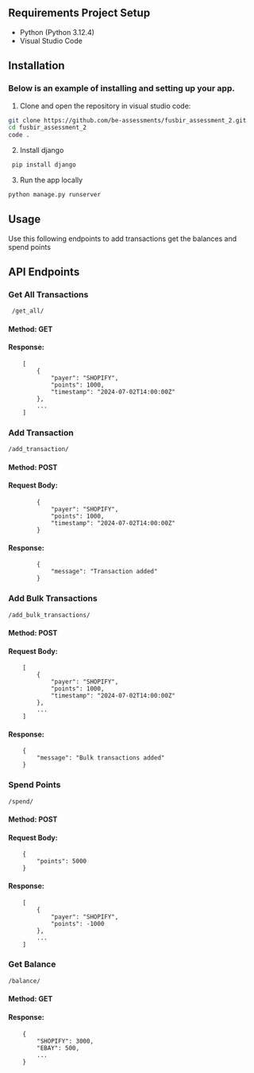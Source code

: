 ## Requirements Project Setup

- Python (Python 3.12.4)
- Visual Studio Code

## Installation
### Below is an example of installing and setting up your app.

1. Clone and open the repository in visual studio code:

```bash
git clone https://github.com/be-assessments/fusbir_assessment_2.git
cd fusbir_assessment_2
code .
```
2. Install django 
```bash
 pip install django
```
3. Run the app locally
```bash
python manage.py runserver
```

## Usage

Use this following endpoints to add transactions get the balances and spend points

## API Endpoints

### Get All Transactions
```bash
 /get_all/
 ```
 #### Method: GET 
#### Response:
        [
            {
                "payer": "SHOPIFY",
                "points": 1000,
                "timestamp": "2024-07-02T14:00:00Z"
            },
            ...
        ]
 ### Add Transaction 
 ```bash  
 /add_transaction/
 ```
 #### Method: POST       
#### Request Body:        
            {
                "payer": "SHOPIFY",
                "points": 1000,
                "timestamp": "2024-07-02T14:00:00Z"
            }
#### Response:          
            {
                "message": "Transaction added"
            }
### Add Bulk Transactions
```bash
/add_bulk_transactions/
```
 #### Method: POST   
#### Request Body:
        [
            {
                "payer": "SHOPIFY",
                "points": 1000,
                "timestamp": "2024-07-02T14:00:00Z"
            },
            ...
        ]
       
#### Response:
        {
            "message": "Bulk transactions added"
        }
### Spend Points
```bash
/spend/
```
 #### Method: POST   
#### Request Body:
        {
            "points": 5000
        }
#### Response:        
        [
            {
                "payer": "SHOPIFY",
                "points": -1000
            },
            ...
        ]
### Get Balance
```bash
/balance/
```
 #### Method: GET
#### Response:
        {
            "SHOPIFY": 3000,
            "EBAY": 500,
            ...
        }
